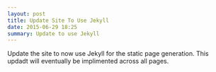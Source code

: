 ```yaml
---
layout: post
title: Update Site To Use Jekyll
date: 2015-06-29 18:25
summary: Update to use Jekyll
---
```

Update the site to now use Jekyll for the static page generation.
This updadt will eventually be implimented across all pages.
